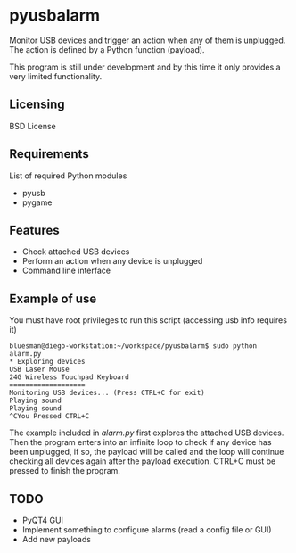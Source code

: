 pyusbalarm
==========

Monitor USB devices and trigger an action when any of them is unplugged. The action is defined by a Python function (payload).

This program is still under development and by this time it only provides a very limited functionality.

## Licensing

BSD License

## Requirements

List of required Python modules

 - pyusb
 - pygame

## Features

 - Check attached USB devices
 - Perform an action when any device is unplugged
 - Command line interface

## Example of use

You must have root privileges to run this script (accessing usb info requires it)

    bluesman@diego-workstation:~/workspace/pyusbalarm$ sudo python alarm.py 
    * Exploring devices
    USB Laser Mouse
    24G Wireless Touchpad Keyboard
    ===================
    Monitoring USB devices... (Press CTRL+C for exit)
    Playing sound
    Playing sound
    ^CYou Pressed CTRL+C

The example included in *alarm.py* first explores the attached USB devices. 
Then the program enters into an infinite loop to check if any device has been unplugged, if so, the payload 
will be called and the loop will continue checking all devices again after the payload execution.
CTRL+C must be pressed to finish the program.

## TODO

 - PyQT4 GUI
 - Implement something to configure alarms (read a config file or GUI)
 - Add new payloads